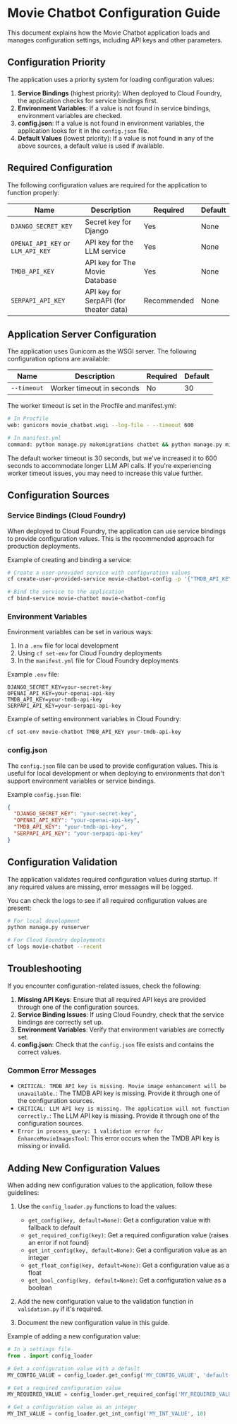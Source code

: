 # Movie Chatbot Configuration Guide

This document explains how the Movie Chatbot application loads and manages configuration settings, including API keys and other parameters.

## Configuration Priority

The application uses a priority system for loading configuration values:

1. **Service Bindings** (highest priority): When deployed to Cloud Foundry, the application checks for service bindings first.
2. **Environment Variables**: If a value is not found in service bindings, environment variables are checked.
3. **config.json**: If a value is not found in environment variables, the application looks for it in the `config.json` file.
4. **Default Values** (lowest priority): If a value is not found in any of the above sources, a default value is used if available.

## Required Configuration

The following configuration values are required for the application to function properly:

| Name | Description | Required | Default |
|------|-------------|----------|---------|
| `DJANGO_SECRET_KEY` | Secret key for Django | Yes | None |
| `OPENAI_API_KEY` or `LLM_API_KEY` | API key for the LLM service | Yes | None |
| `TMDB_API_KEY` | API key for The Movie Database | Yes | None |
| `SERPAPI_API_KEY` | API key for SerpAPI (for theater data) | Recommended | None |

## Application Server Configuration

The application uses Gunicorn as the WSGI server. The following configuration options are available:

| Name | Description | Required | Default |
|------|-------------|----------|---------|
| `--timeout` | Worker timeout in seconds | No | 30 |

The worker timeout is set in the Procfile and manifest.yml:

```bash
# In Procfile
web: gunicorn movie_chatbot.wsgi --log-file - --timeout 600

# In manifest.yml
command: python manage.py makemigrations chatbot && python manage.py migrate && gunicorn movie_chatbot.wsgi --log-file - --timeout 600
```

The default worker timeout is 30 seconds, but we've increased it to 600 seconds to accommodate longer LLM API calls. If you're experiencing worker timeout issues, you may need to increase this value further.

## Configuration Sources

### Service Bindings (Cloud Foundry)

When deployed to Cloud Foundry, the application can use service bindings to provide configuration values. This is the recommended approach for production deployments.

Example of creating and binding a service:

```bash
# Create a user-provided service with configuration values
cf create-user-provided-service movie-chatbot-config -p '{"TMDB_API_KEY":"your-api-key"}'

# Bind the service to the application
cf bind-service movie-chatbot movie-chatbot-config
```

### Environment Variables

Environment variables can be set in various ways:

1. In a `.env` file for local development
2. Using `cf set-env` for Cloud Foundry deployments
3. In the `manifest.yml` file for Cloud Foundry deployments

Example `.env` file:

```
DJANGO_SECRET_KEY=your-secret-key
OPENAI_API_KEY=your-openai-api-key
TMDB_API_KEY=your-tmdb-api-key
SERPAPI_API_KEY=your-serpapi-api-key
```

Example of setting environment variables in Cloud Foundry:

```bash
cf set-env movie-chatbot TMDB_API_KEY your-tmdb-api-key
```

### config.json

The `config.json` file can be used to provide configuration values. This is useful for local development or when deploying to environments that don't support environment variables or service bindings.

Example `config.json` file:

```json
{
  "DJANGO_SECRET_KEY": "your-secret-key",
  "OPENAI_API_KEY": "your-openai-api-key",
  "TMDB_API_KEY": "your-tmdb-api-key",
  "SERPAPI_API_KEY": "your-serpapi-api-key"
}
```

## Configuration Validation

The application validates required configuration values during startup. If any required values are missing, error messages will be logged.

You can check the logs to see if all required configuration values are present:

```bash
# For local development
python manage.py runserver

# For Cloud Foundry deployments
cf logs movie-chatbot --recent
```

## Troubleshooting

If you encounter configuration-related issues, check the following:

1. **Missing API Keys**: Ensure that all required API keys are provided through one of the configuration sources.
2. **Service Binding Issues**: If using Cloud Foundry, check that the service bindings are correctly set up.
3. **Environment Variables**: Verify that environment variables are correctly set.
4. **config.json**: Check that the `config.json` file exists and contains the correct values.

### Common Error Messages

- `CRITICAL: TMDB API key is missing. Movie image enhancement will be unavailable.`: The TMDB API key is missing. Provide it through one of the configuration sources.
- `CRITICAL: LLM API key is missing. The application will not function correctly.`: The LLM API key is missing. Provide it through one of the configuration sources.
- `Error in process_query: 1 validation error for EnhanceMovieImagesTool`: This error occurs when the TMDB API key is missing or invalid.

## Adding New Configuration Values

When adding new configuration values to the application, follow these guidelines:

1. Use the `config_loader.py` functions to load the values:
   - `get_config(key, default=None)`: Get a configuration value with fallback to default
   - `get_required_config(key)`: Get a required configuration value (raises an error if not found)
   - `get_int_config(key, default=None)`: Get a configuration value as an integer
   - `get_float_config(key, default=None)`: Get a configuration value as a float
   - `get_bool_config(key, default=None)`: Get a configuration value as a boolean

2. Add the new configuration value to the validation function in `validation.py` if it's required.

3. Document the new configuration value in this guide.

Example of adding a new configuration value:

```python
# In a settings file
from . import config_loader

# Get a configuration value with a default
MY_CONFIG_VALUE = config_loader.get_config('MY_CONFIG_VALUE', 'default-value')

# Get a required configuration value
MY_REQUIRED_VALUE = config_loader.get_required_config('MY_REQUIRED_VALUE')

# Get a configuration value as an integer
MY_INT_VALUE = config_loader.get_int_config('MY_INT_VALUE', 10)
